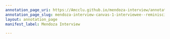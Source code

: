 ```yaml
---
annotation_page_uri: https://Amcclu.github.io/mendoza-interview/annotations/mendoza-interview-canvas-1-interviewee--reminiscing--body-language.json
annotation_page_slug: mendoza-interview-canvas-1-interviewee--reminiscing--body-language
layout: annotation_page
manifest_label: Mendoza Interview

---
```

